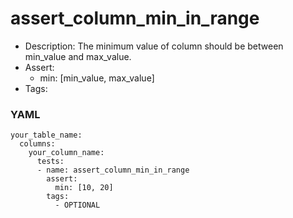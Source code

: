 # assert_column_min_in_range

- Description: The minimum value of column should be between min_value and max_value.
- Assert:
	- min: [min_value, max_value]
- Tags:

### YAML
```
your_table_name:
  columns:
    your_column_name:
      tests:
      - name: assert_column_min_in_range
        assert:
          min: [10, 20]
        tags:
          - OPTIONAL
```
